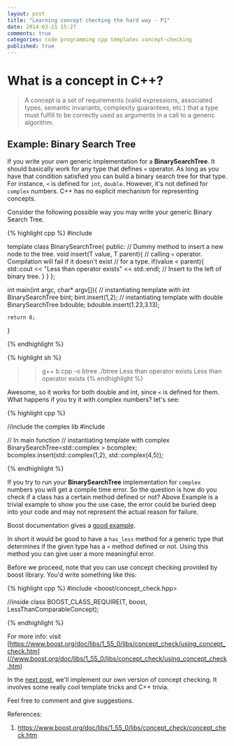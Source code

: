 ```yaml
---
layout: post
title: "Learning concept checking the hard way - P1"
date: 2014-03-21 15:27
comments: true
categories: code programming cpp templates concept-checking
published: true
---
```


# What is a concept in C++?

> A concept is a set of requirements (valid expressions, associated types,
> semantic invariants, complexity guarantees, etc.) that a type must fulfill
> to be correctly used as arguments in a call to a generic algorithm.

## Example: Binary Search Tree

If you write your own generic implementation for a **BinarySearchTree**.
It should basically work for any type that defines `<`
operator. As long as you have that condition satisfied you can build a binary
search tree for that type. For instance, `<` is defined for `int`, `double`.
However, it's not defined for `complex` numbers. C++ has no explicit mechanism
for representing concepts.

Consider the following possible way you may write your generic Binary Search Tree.

{% highlight cpp %}
#include<iostream>

template <typename T>
class BinarySearchTree{
    public:
    // Dummy method to insert a new node to the tree.
    void insert(T value, T parent){
        // calling `<` operator. Compilation will fail if it doesn't exist
        // for a type.
        if(value < parent){
            std::cout << "Less than operator exists" << std::endl;
            // Insert to the left of binary tree.
        }
    }
};

int main(int argc, char* argv[]){
    // instantiating template with int
    BinarySearchTree<int> bint;
    bint.insert(1,2);
    // instantiating template with double
    BinarySearchTree<double> bdouble;
    bdouble.insert(1.23,3.13);

    return 0;
}

{% endhighlight %}


{% highlight sh %}
>> g++ b.cpp -o btree
>> ./btree
Less than operator exists
Less than operator exists
{% endhighlight %}

Awesome, so it works for both double and int, since `<` is defined for
them. What happens if you try it with complex numbers? let's see:

{% highlight cpp %}

//include the complex lib
#include <complex>

// In main function
// instantiating template with complex
BinarySearchTree<std::complex<int> > bcomplex;
bcomplex.insert(std::complex<int>(1,2), std::complex<int>(4,5));

{% endhighlight %}

If you try to run your **BinarySearchTree** implementation for `complex`
numbers you will get a compile time error. So the question is how do you
check if a class has a certain method defined or not?
Above Example is a trivial example to show you the use case, the error
could be buried deep into your code and may not represent the actual reason for
failure.

Boost documentation gives a [good example]( //www.boost.org/doc/libs/1_55_0/libs/concept_check/concept_check.htm ).

In short it would be good to have a `has_less` method for a generic type 
that determines if the given type has a `<` method defined or not. Using
this method you can give user a more meaningful error.

Before we proceed, note that you can use concept checking provided by boost library. You'd
write something like this:

{% highlight cpp %}
#include <boost/concept_check.hpp>

//inside class
BOOST_CLASS_REQUIRE(T, boost, LessThanComparableConcept);

{% endhighlight %}

For more info: visit [https://www.boost.org/doc/libs/1_55_0/libs/concept_check/using_concept_check.htm](//www.boost.org/doc/libs/1_55_0/libs/concept_check/using_concept_check.htm)

In the [next post](https://goyalankit.com/blog/learning-concept-checking-the-hard-way-2), we'll implement our own version of concept
checking. It involves some really cool template tricks and C++ trivia.

Feel free to comment and give suggestions.

References:

1. https://www.boost.org/doc/libs/1_55_0/libs/concept_check/concept_check.htm


